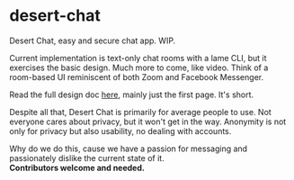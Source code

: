 # desert-chat
Desert Chat, easy and secure chat app. WIP.

Current implementation is text-only chat rooms with a lame CLI, but it exercises the basic design. Much more to come, like video. Think of a room-based UI reminiscent of both Zoom and Facebook Messenger.

Read the full design doc [here](https://docs.google.com/document/d/1BORD3gDLjhp_MjSfiBAAVqthWbmlx__7iy-Il8MSCx0/edit?usp=sharing), mainly just the first page. It's short.

Despite all that, Desert Chat is primarily for average people to use. Not everyone cares about privacy, but it won't get in the way. Anonymity is not only for privacy but also usability, no dealing with accounts.

Why do we do this, cause we have a passion for messaging and passionately dislike the current state of it. \
**Contributors welcome and needed.**
